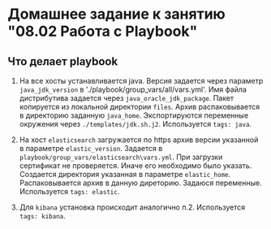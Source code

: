 # Домашнее задание к занятию "08.02 Работа с Playbook"

## Что делает playbook

1. На все хосты устанавливается java. Версия задается через параметр `java_jdk_version` в './playbook/group_vars/all/vars.yml'.
Имя файла дистрибутива задается через `java_oracle_jdk_package`. Пакет копируется из локальной директории `files`. Архив распаковывается в директорию заданную `java_home`. Экспортируются переменные окружения через `./templates/jdk.sh.j2`. Используется `tags: java`.

2. На хост `elasticsearch` загружается по https архив версии указанной в параметре `elastic_version`. Задается в `playbook/group_vars/elasticsearch\vars.yml`. При загрузки сертификат не проверяется. Иначе его необходимо было указать. Создается директория указанная в параметре `elastic_home`. Распаковывается архив в данную диреторию. Задаюся переменные. Используется `tags: elastic`.

3. Для `kibana` установка происходит аналогично п.2. Используется `tags: kibana`.
 

